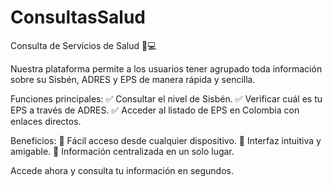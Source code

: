 # ConsultasSalud

Consulta de Servicios de Salud 🏥💻

Nuestra plataforma permite a los usuarios tener agrupado toda información sobre su Sisbén, ADRES y EPS de manera rápida y sencilla.

Funciones principales:
✅ Consultar el nivel de Sisbén.
✅ Verificar cuál es tu EPS a través de ADRES.
✅ Acceder al listado de EPS en Colombia con enlaces directos.

Beneficios:
🔹 Fácil acceso desde cualquier dispositivo.
🔹 Interfaz intuitiva y amigable.
🔹 Información centralizada en un solo lugar.

Accede ahora y consulta tu información en segundos. 
